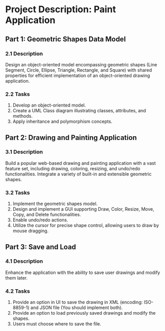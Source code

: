 # Project Description: Paint Application

## Part 1: Geometric Shapes Data Model
### 2.1 Description
Design an object-oriented model encompassing geometric shapes (Line Segment, Circle, Ellipse, Triangle, Rectangle, and Square) with shared properties for efficient implementation of an object-oriented drawing application.

### 2.2 Tasks
1. Develop an object-oriented model.
2. Create a UML Class diagram illustrating classes, attributes, and methods.
3. Apply inheritance and polymorphism concepts.

## Part 2: Drawing and Painting Application
### 3.1 Description
Build a popular web-based drawing and painting application with a vast feature set, including drawing, coloring, resizing, and undo/redo functionalities. Integrate a variety of built-in and extensible geometric shapes.

### 3.2 Tasks
1. Implement the geometric shapes model.
2. Design and implement a GUI supporting Draw, Color, Resize, Move, Copy, and Delete functionalities.
3. Enable undo/redo actions.
4. Utilize the cursor for precise shape control, allowing users to draw by mouse dragging.

## Part 3: Save and Load
### 4.1 Description
Enhance the application with the ability to save user drawings and modify them later.

### 4.2 Tasks
1. Provide an option in UI to save the drawing in XML (encoding: ISO-8859-1) and JSON file (You should implement both).
2. Provide an option to load previously saved drawings and modify the shapes.
3. Users must choose where to save the file.
